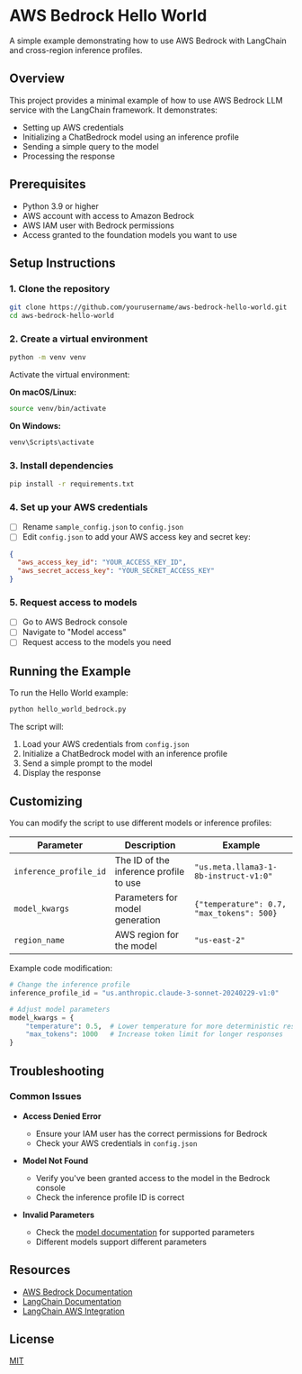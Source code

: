 # AWS Bedrock Hello World

A simple example demonstrating how to use AWS Bedrock with LangChain and cross-region inference profiles.

## Overview

This project provides a minimal example of how to use AWS Bedrock LLM service with the LangChain framework. It demonstrates:

- Setting up AWS credentials
- Initializing a ChatBedrock model using an inference profile
- Sending a simple query to the model
- Processing the response

## Prerequisites

- Python 3.9 or higher
- AWS account with access to Amazon Bedrock
- AWS IAM user with Bedrock permissions
- Access granted to the foundation models you want to use

## Setup Instructions

### 1. Clone the repository
```bash
git clone https://github.com/yourusername/aws-bedrock-hello-world.git
cd aws-bedrock-hello-world
```

### 2. Create a virtual environment
```bash
python -m venv venv
```

Activate the virtual environment:

**On macOS/Linux:**
```bash
source venv/bin/activate
```

**On Windows:**
```bash
venv\Scripts\activate
```

### 3. Install dependencies
```bash
pip install -r requirements.txt
```

### 4. Set up your AWS credentials
- [ ] Rename `sample_config.json` to `config.json`
- [ ] Edit `config.json` to add your AWS access key and secret key:

```json
{
  "aws_access_key_id": "YOUR_ACCESS_KEY_ID",
  "aws_secret_access_key": "YOUR_SECRET_ACCESS_KEY"
}
```

### 5. Request access to models
- [ ] Go to AWS Bedrock console
- [ ] Navigate to "Model access"
- [ ] Request access to the models you need

## Running the Example

To run the Hello World example:

```bash
python hello_world_bedrock.py
```

The script will:
1. Load your AWS credentials from `config.json`
2. Initialize a ChatBedrock model with an inference profile
3. Send a simple prompt to the model
4. Display the response

## Customizing

You can modify the script to use different models or inference profiles:

| Parameter | Description | Example |
| --- | --- | --- |
| `inference_profile_id` | The ID of the inference profile to use | `"us.meta.llama3-1-8b-instruct-v1:0"` |
| `model_kwargs` | Parameters for model generation | `{"temperature": 0.7, "max_tokens": 500}` |
| `region_name` | AWS region for the model | `"us-east-2"` |

Example code modification:

```python
# Change the inference profile
inference_profile_id = "us.anthropic.claude-3-sonnet-20240229-v1:0"

# Adjust model parameters
model_kwargs = {
    "temperature": 0.5,  # Lower temperature for more deterministic responses
    "max_tokens": 1000   # Increase token limit for longer responses
}
```

## Troubleshooting

### Common Issues

- **Access Denied Error**
  - Ensure your IAM user has the correct permissions for Bedrock
  - Check your AWS credentials in `config.json`

- **Model Not Found**
  - Verify you've been granted access to the model in the Bedrock console
  - Check the inference profile ID is correct

- **Invalid Parameters**
  - Check the [model documentation](https://docs.aws.amazon.com/bedrock/) for supported parameters
  - Different models support different parameters

## Resources

- [AWS Bedrock Documentation](https://docs.aws.amazon.com/bedrock/)
- [LangChain Documentation](https://python.langchain.com/docs/)
- [LangChain AWS Integration](https://python.langchain.com/docs/integrations/providers/aws/)

## License

[MIT](LICENSE)